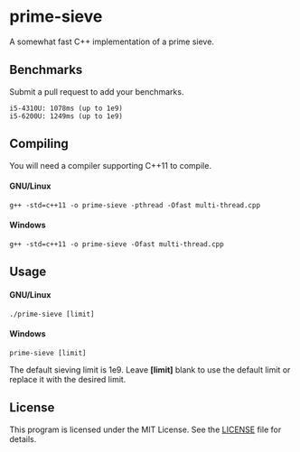 # prime-sieve
A somewhat fast C++ implementation of a prime sieve.

## Benchmarks
Submit a pull request to add your benchmarks.
```
i5-4310U: 1078ms (up to 1e9)
i5-6200U: 1249ms (up to 1e9)
```

## Compiling
You will need a compiler supporting C++11 to compile.
#### GNU/Linux
```
g++ -std=c++11 -o prime-sieve -pthread -Ofast multi-thread.cpp
```
#### Windows
```
g++ -std=c++11 -o prime-sieve -Ofast multi-thread.cpp
```

## Usage
#### GNU/Linux
```
./prime-sieve [limit]
```
#### Windows
```
prime-sieve [limit]
```
The default sieving limit is 1e9. Leave **\[limit]** blank to use the default limit or replace it with the desired limit.

## License
This program is licensed under the MIT License. See the [LICENSE](LICENSE) file for details.
